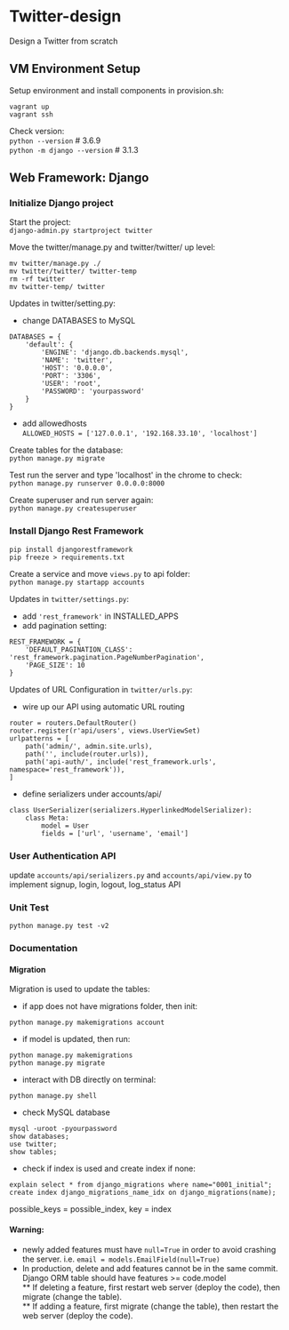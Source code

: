 # Twitter-design
Design a Twitter from scratch

## VM Environment Setup
Setup environment and install components in provision.sh:
```
vagrant up
vagrant ssh
```
Check version: \
`python --version`            # 3.6.9 \
`python -m django --version`  # 3.1.3

## Web Framework: Django
### Initialize Django project
Start the project: \
`django-admin.py startproject twitter` 

Move the twitter/manage.py and twitter/twitter/ up level:
```
mv twitter/manage.py ./
mv twitter/twitter/ twitter-temp
rm -rf twitter
mv twitter-temp/ twitter
```

Updates in twitter/setting.py:  
* change DATABASES to MySQL 
```
DATABASES = {
    'default': {
        'ENGINE': 'django.db.backends.mysql',
        'NAME': 'twitter',
        'HOST': '0.0.0.0',
        'PORT': '3306',
        'USER': 'root',
        'PASSWORD': 'yourpassword'
    }
}

```
* add allowedhosts \
`ALLOWED_HOSTS = ['127.0.0.1', '192.168.33.10', 'localhost']`

Create tables for the database: \
`python manage.py migrate`

Test run the server and type 'localhost' in the chrome to check: \
`python manage.py runserver 0.0.0.0:8000`

Create superuser and run server again: \
`python manage.py createsuperuser`

### Install Django Rest Framework
```
pip install djangorestframework
pip freeze > requirements.txt
```
Create a service and move `views.py` to api folder: \
`python manage.py startapp accounts`

Updates in `twitter/settings.py`:
* add `'rest_framework'` in INSTALLED_APPS 
* add pagination setting:
```
REST_FRAMEWORK = {
    'DEFAULT_PAGINATION_CLASS': 'rest_framework.pagination.PageNumberPagination',
    'PAGE_SIZE': 10
}
```

Updates of URL Configuration in `twitter/urls.py`:
* wire up our API using automatic URL routing
```
router = routers.DefaultRouter()
router.register(r'api/users', views.UserViewSet)
urlpatterns = [
    path('admin/', admin.site.urls),
    path('', include(router.urls)),
    path('api-auth/', include('rest_framework.urls', namespace='rest_framework')),
]
```
* define serializers under accounts/api/
```
class UserSerializer(serializers.HyperlinkedModelSerializer):
    class Meta:
        model = User
        fields = ['url', 'username', 'email']
```

### User Authentication API
update `accounts/api/serializers.py` and `accounts/api/view.py` to implement signup, login, logout, log_status API

### Unit Test
`python manage.py test -v2`

### Documentation
#### Migration
Migration is used to update the tables:
* if app does not have migrations folder, then init:
```
python manage.py makemigrations account
```
* if model is updated, then run:
```
python manage.py makemigrations
python manage.py migrate
```
* interact with DB directly on terminal:
```
python manage.py shell
```
* check MySQL database
```
mysql -uroot -pyourpassword
show databases;
use twitter;
show tables;
```
* check if index is used and create index if none:
```
explain select * from django_migrations where name="0001_initial";
create index django_migrations_name_idx on django_migrations(name);
```
possible_keys = possible_index, key = index

#### Warning: 
* newly added features must have `null=True` in order to avoid crashing the server. i.e. `email = models.EmailField(null=True)`
* In production, delete and add features cannot be in the same commit. Django ORM table should have features >= code.model\
** If deleting a feature, first restart web server (deploy the code), then migrate (change the table).\
** If adding a feature, first migrate (change the table), then restart the web server (deploy the code).




